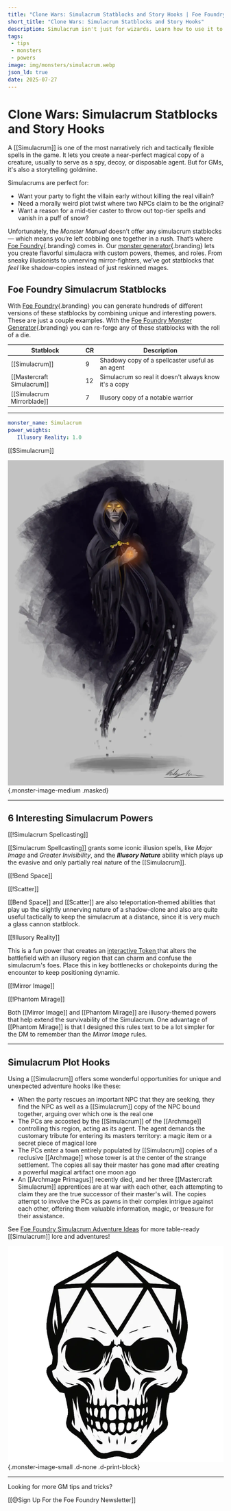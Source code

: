 ```yaml
---
title: "Clone Wars: Simulacrum Statblocks and Story Hooks | Foe Foundry"
short_title: "Clone Wars: Simulacrum Statblocks and Story Hooks"
description: Simulacrum isn't just for wizards. Learn how to use it to introduce villains early, create doppelgänger drama, and build powerful illusion-based encounters.
tags:
 - tips
 - monsters
 - powers
image: img/monsters/simulacrum.webp
json_ld: true
date: 2025-07-27
---
```


# Clone Wars: Simulacrum Statblocks and Story Hooks


A [[Simulacrum]] is one of the most narratively rich and tactically flexible spells in the game. It lets you create a near-perfect magical copy of a creature, usually to serve as a spy, decoy, or disposable agent. But for GMs, it's also a storytelling goldmine.  

Simulacrums are perfect for:

- Want your party to fight the villain early without killing the real villain?
- Need a morally weird plot twist where two NPCs claim to be the original?
- Want a reason for a mid-tier caster to throw out top-tier spells and vanish in a puff of snow?

Unfortunately, the *Monster Manual* doesn’t offer any simulacrum statblocks — which means you’re left cobbling one together in a rush. That’s where [Foe Foundry](../index.md){.branding} comes in. Our [monster generator](../generate/index.md){.branding} lets you create flavorful simulacra with custom powers, themes, and roles. From sneaky illusionists to unnerving mirror-fighters, we’ve got statblocks that *feel* like shadow-copies instead of just reskinned mages.

## Foe Foundry Simulacrum Statblocks

With [Foe Foundry](./index.md){.branding} you can generate hundreds of different versions of these statblocks by combining unique and interesting powers. These are just a couple examples. With the [Foe Foundry Monster Generator](../generate/index.md){.branding} you can re-forge any of these statblocks with the roll of a die.

| Statblock                  | CR    | Description                                           |
|----------------------------|-------|-------------------------------------------------------|
| [[Simulacrum]]             | 9     | Shadowy copy of a spellcaster useful as an agent      |
| [[Mastercraft Simulacrum]] | 12    | Simulacrum so real it doesn't always know it's a copy |
| [[Simulacrum Mirrorblade]] | 7     | Illusory copy of a notable warrior                    |

---

<div class="break-after"></div>

```yaml
monster_name: Simulacrum
power_weights:
   Illusory Reality: 1.0 
```

[[$Simulacrum]]

![Simulacrum](../img/monsters/simulacrum.webp){.monster-image-medium .masked}

---

<div class="break-after"></div>

## 6 Interesting Simulacrum Powers

[[!Simulacrum Spellcasting]]

[[Simulacrum Spellcasting]] grants some iconic illusion spells, like *Major Image* and *Greater Invisibility*, and the ***Illusory Nature*** ability which plays up the evasive and only partially real nature of the [[Simulacrum]].

[[!Bend Space]]

[[!Scatter]]

[[Bend Space]] and [[Scatter]] are also teleportation-themed abilities that play up the slightly unnerving nature of a shadow-clone and also are quite useful tactically to keep the simulacrum at a distance, since it is very much a glass cannon statblock.

<div class="break-after"></div>

[[!Illusory Reality]]

This is a fun power that creates an [interactive Token ](../topics/tokens.md) that alters the battlefield with an illusory region that can charm and confuse the simulacrum's foes. Place this in key bottlenecks or chokepoints during the encounter to keep positioning dynamic.

[[!Mirror Image]]

[[!Phantom Mirage]]

Both [[Mirror Image]] and [[Phantom Mirage]] are illusory-themed powers that help extend the survivability of the Simulacrum. One advantage of [[Phantom Mirage]] is that I designed this rules text to be a lot simpler for the DM to remember than the *Mirror Image* rules.

---

<div class="break-after"></div>

## Simulacrum Plot Hooks

Using a [[Simulacrum]] offers some wonderful opportunities for unique and unexpected adventure hooks like these:

- When the party rescues an important NPC that they are seeking, they find the NPC as well as a [[Simulacrum]] copy of the NPC bound together, arguing over which one is the real one
- The PCs are accosted by the [[Simulacrum]] of the [[Archmage]] controlling this region, acting as its agent. The agent demands the customary tribute for entering its masters territory: a magic item or a secret piece of magical lore
- The PCs enter a town entirely populated by [[Simulacrum]] copies of a reclusive [[Archmage]] whose tower is at the center of the strange settlement. The copies all say their master has gone mad after creating a powerful magical artifact one moon ago
- An [[Archmage Primagus]] recently died, and her three [[Mastercraft Simulacrum]] apprentices are at war with each other, each attempting to claim they are the true successor of their master's will. The copies attempt to involve the PCs as pawns in their complex intrigue against each other, offering them valuable information, magic, or treasure for their assistance.

See [Foe Foundry Simulacrum Adventure Ideas](../monsters/simulacrum.md#simulacrum-adventure-ideas) for more table-ready [[Simulacrum]] lore and adventures!

![Foe Foundry Logo](../img/icons/favicon.webp){.monster-image-small .d-none .d-print-block}

---

<div class="break-after"></div>

Looking for more GM tips and tricks?

[[@Sign Up For the Foe Foundry Newsletter]]